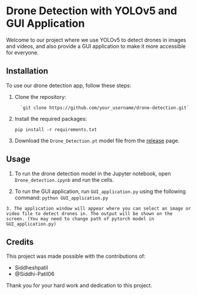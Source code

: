 # Drone Detection with YOLOv5 and GUI Application

Welcome to our project where we use YOLOv5 to detect drones in images and videos, and also provide a GUI application to make it more accessible for everyone.

## Installation

To use our drone detection app, follow these steps:

1.  Clone the repository:

          `git clone https://github.com/your_username/drone-detection.git` 

2.  Install the required packages:

      `pip install -r requirements.txt` 

3.  Download the `Drone_Detection.pt` model file from the [release](https://github.com/kuldeepaher01/Drone-Detection-Using-Yolov5/blob/main/Drone_Detection.pt) page.

## Usage

 1. To run the drone detection model in the Jupyter notebook, open
    `Drone_detection.ipynb` and run the cells.
    
 2.   To run the GUI application, run `GUI_application.py` using the
    following command: `python GUI_application.py`
    
    3. The application window will appear where you can select an image or
    video file to detect drones in. The output will be shown on the
    screen. (You may need to change path of pytorch model in
    GUI_application.py)

## Credits

This project was made possible with the contributions of:

-   Siddheshpatil
-   @Siddhi-Patil06

Thank you for your hard work and dedication to this project. 
